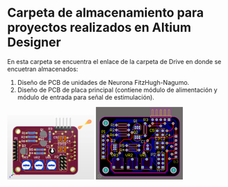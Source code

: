 <h1> Carpeta de almacenamiento para proyectos realizados en Altium Designer </h1>

En esta carpeta se encuentra el enlace de la carpeta de Drive en donde se encuetran almacenados: 

1. Diseño de PCB de unidades de Neurona FitzHugh-Nagumo.
2. Diseño de PCB de placa principal (contiene módulo de alimentación y módulo de entrada para señal de estimulación).


<img src="https://github.com/ionas-UVG/Tesis-2022-Nervio-Vago-Artificial/blob/main/Documentos/Imagenes/board-copy.png" width="200"/>
<img src="https://github.com/ionas-UVG/Tesis-2022-Nervio-Vago-Artificial/blob/8b11b034ea0cccd4726e7d162534a2b02fdda596/Documentos/Imagenes/layer-copy.png" width="200"/>
